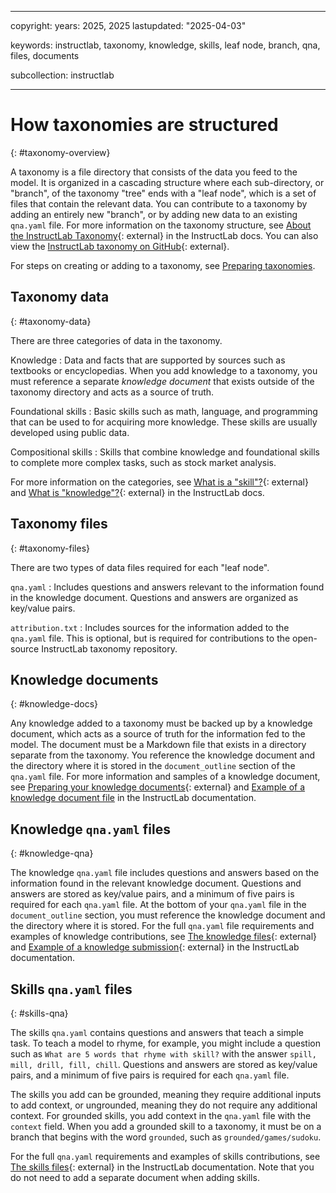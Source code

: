 
---

copyright:
  years: 2025, 2025
lastupdated: "2025-04-03"

keywords: instructlab, taxonomy, knowledge, skills, leaf node, branch, qna, files, documents

subcollection: instructlab

---

# How taxonomies are structured
{: #taxonomy-overview}

A taxonomy is a file directory that consists of the data you feed to the model. It is organized in a cascading structure where each sub-directory, or "branch", of the taxonomy "tree" ends with a "leaf node", which is a set of files that contain the relevant data. You can contribute to a taxonomy by adding an entirely new "branch", or by adding new data to an existing `qna.yaml` file. For more information on the taxonomy structure, see [About the InstructLab Taxonomy](https://docs.instructlab.ai/taxonomy/){: external} in the InstructLab docs. You can also view the [InstructLab taxonomy on GitHub](https://github.com/instructlab/taxonomy){: external}.

For steps on creating or adding to a taxonomy, see [Preparing taxonomies](/docs/instructlab?topic=instructlab-taxonomy-prep).

## Taxonomy data
{: #taxonomy-data}

There are three categories of data in the taxonomy.

Knowledge
:   Data and facts that are supported by sources such as textbooks or encyclopedias. When you add knowledge to a taxonomy, you must reference a separate *knowledge document* that exists outside of the taxonomy directory and acts as a source of truth.

Foundational skills
:   Basic skills such as math, language, and programming that can be used to for acquiring more knowledge. These skills are usually developed using public data.

Compositional skills
:   Skills that combine knowledge and foundational skills to complete more complex tasks, such as stock market analysis.

For more information on the categories, see [What is a "skill"?](https://docs.instructlab.ai/taxonomy/skills/){: external} and [What is "knowledge"?](https://docs.instructlab.ai/taxonomy/knowledge/){: external} in the InstructLab docs. 

## Taxonomy files
{: #taxonomy-files}

There are two types of data files required for each "leaf node".

`qna.yaml`
:   Includes questions and answers relevant to the information found in the knowledge document. Questions and answers are organized as key/value pairs. 

`attribution.txt`
:   Includes sources for the information added to the `qna.yaml` file. This is optional, but is required for contributions to the open-source InstructLab taxonomy repository.

## Knowledge documents
{: #knowledge-docs}

Any knowledge added to a taxonomy must be backed up by a knowledge document, which acts as a source of truth for the information fed to the model. The document must be a Markdown file that exists in a directory separate from the taxonomy. You reference the knowledge document and the directory where it is stored in the `document_outline` section of the `qna.yaml` file. For more information and samples of a knowledge document, see [Preparing your knowledge documents](https://docs.instructlab.ai/taxonomy/upstream/knowledge_contribution_details/#preparing-your-knowledge-documents){: external} and [Example of a knowledge document file](https://github.com/instructlab/taxonomy?tab=readme-ov-file#knowledge-markdown-file-example) in the InstructLab documentation.

## Knowledge `qna.yaml` files
{: #knowledge-qna}

The knowledge `qna.yaml` file includes questions and answers based on the information found in the relevant knowledge document. Questions and answers are stored as key/value pairs, and a minimum of five pairs is required for each `qna.yaml` file. At the bottom of your `qna.yaml` file in the `document_outline` section, you must reference the knowledge document and the directory where it is stored. For the full `qna.yaml` file requirements and examples of knowledge contributions, see [The knowledge files](https://docs.instructlab.ai/taxonomy/knowledge/file_structure/#the-knowledge-files){: external} and [Example of a knowledge submission](https://docs.instructlab.ai/taxonomy/knowledge/file_structure/#example-of-a-knowledge-submission){: external} in the InstructLab documentation. 

## Skills `qna.yaml` files
{: #skills-qna}

The skills `qna.yaml` contains questions and answers that teach a simple task. To teach a model to rhyme, for example, you might include a question such as `What are 5 words that rhyme with skill?` with the answer `spill, mill, drill, fill, chill`. Questions and answers are stored as key/value pairs, and a minimum of five pairs is required for each `qna.yaml` file.

The skills you add can be grounded, meaning they require additional inputs to add context, or ungrounded, meaning they do not require any additional context. For grounded skills, you add context in the `qna.yaml` file with the `context` field. When you add a grounded skill to a taxonomy, it must be on a branch that begins with the word `grounded`, such as `grounded/games/sudoku`.

For the full `qna.yaml` requirements and examples of skills contributions, see [The skills files](https://docs.instructlab.ai/taxonomy/skills/file_structure/#the-skills-files){: external} in the InstructLab documentation. Note that you do not need to add a separate document when adding skills. 
